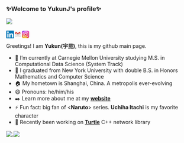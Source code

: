 ### ✨Welcome to YukunJ's profile✨
![](https://komarev.com/ghpvc/?username=YukunJ)

<a href="https://www.linkedin.com/in/yukun-jiang/"><img align="left" src="https://raw.githubusercontent.com/YukunJ/YukunJ/main/images/linkedin.svg" width="21px"/></a>
<a href="mailto:yukunj@cs.cmu.edu"><img align="left" src="https://raw.githubusercontent.com/YukunJ/YukunJ/main/images/gmail.png" width="21px"/></a>
<a href="https://www.instagram.com/kunkun.jyk"><img align="left" src="https://raw.githubusercontent.com/YukunJ/YukunJ/main/images/ins.png" width="21px"/></a>
</br>

Greetings! I am **Yukun(宇昆)**, this is my github main page.

- 🔭 I’m currently at Carnegie Mellon University studying M.S. in Computational Data Science (System Track)
- 🌱 I graduated from New York University with double B.S. in Honors Mathematics and Computer Science
- 🏠 My hometown is Shanghai, China. A metropolis ever-evolving
- 😄 Pronouns: he/him/his
- ✒️ Learn more about me at my [**website**](https://yukunj.com)
- ⚡ Fun fact: big fan of <**Naruto**> series. **Uchiha Itachi** is my favorite character
- 💪 Recently been working on [**Turtle**](https://github.com/YukunJ/Turtle) C++ network library

<a href="https://github.com/anuraghazra/github-readme-stats">
  <img align="center" src="https://github-readme-stats.vercel.app/api?username=YukunJ&show_icons=true&include_all_commits=true&theme=merko&count_private=true" />
</a>
<a href="https://github.com/anuraghazra/github-readme-stats">
  <img align="center" src="https://github-readme-stats.vercel.app/api/top-langs/?username=YukunJ&hide=jupyter%20notebook,javascript,html&count_private=true" />
</a>

<!--
**YukunJ/YukunJ** is a ✨ _special_ ✨ repository because its `README.md` (this file) appears on your GitHub profile.

Here are some ideas to get you started:

- 🔭 I’m currently working on ...
- 🌱 I’m currently learning ...
- 👯 I’m looking to collaborate on ...
- 🤔 I’m looking for help with ...
- 💬 Ask me about ...
- 📫 How to reach me: ...
- 😄 Pronouns: ...
- ⚡ Fun fact: ...
-->
